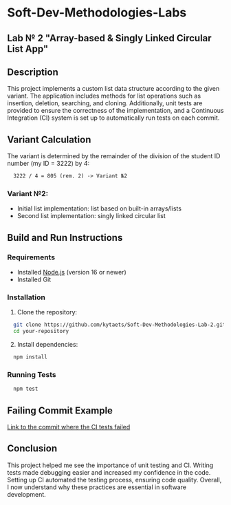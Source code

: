 # Soft-Dev-Methodologies-Labs

## Lab № 2 "Array-based & Singly Linked Circular List App"

## Description

This project implements a custom list data structure according to the given variant. The application includes methods for list operations such as insertion, deletion, searching, and cloning. Additionally, unit tests are provided to ensure the correctness of the implementation, and a Continuous Integration (CI) system is set up to automatically run tests on each commit.

## Variant Calculation
The variant is determined by the remainder of the division of the student ID number (my ID = 3222)  by 4:
```txt
  3222 / 4 = 805 (rem. 2) -> Variant №2
```
### Variant №2:
- Initial list implementation: list based on built-in arrays/lists
- Second list implementation: singly linked circular list

## Build and Run Instructions

### Requirements

- Installed [Node.js](https://nodejs.org/) (version 16 or newer)
- Installed Git

### Installation

1. Clone the repository:
```bash 
  git clone https://github.com/kytaets/Soft-Dev-Methodologies-Lab-2.git
  cd your-repository
```
2. Install dependencies:
```bash
  npm install
```

### Running Tests
```bash
  npm test
```

## Failing Commit Example
[Link to the commit where the CI tests failed](https://github.com/kytaets/Soft-Dev-Methodologies-Labs/commit/dd432a1bec0d790ba4f9760fb552fb5ef0c6c0da)

## Conclusion
This project helped me see the importance of unit testing and CI. Writing tests made debugging easier and increased my confidence in the code. Setting up CI automated the testing process, ensuring code quality. Overall, I now understand why these practices are essential in software development.

